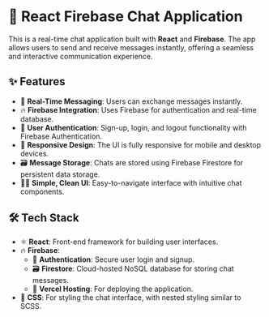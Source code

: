 # 💬 React Firebase Chat Application

This is a real-time chat application built with **React** and **Firebase**. The app allows users to send and receive messages instantly, offering a seamless and interactive communication experience.

## ✨ Features

- 💬 **Real-Time Messaging**: Users can exchange messages instantly.
- 🔥 **Firebase Integration**: Uses Firebase for authentication and real-time database.
- 🔐 **User Authentication**: Sign-up, login, and logout functionality with Firebase Authentication.
- 📱 **Responsive Design**: The UI is fully responsive for mobile and desktop devices.
- 🗃️ **Message Storage**: Chats are stored using Firebase Firestore for persistent data storage.
- 🧑‍💻 **Simple, Clean UI**: Easy-to-navigate interface with intuitive chat components.

## 🛠️ Tech Stack

- ⚛️ **React**: Front-end framework for building user interfaces.
- 🔥 **Firebase**:
  - 🔐 **Authentication**: Secure user login and signup.
  - 🗃️ **Firestore**: Cloud-hosted NoSQL database for storing chat messages.
  - 🚀 **Vercel Hosting**: For deploying the application.
- 🎨 **CSS**: For styling the chat interface, with nested styling similar to SCSS.



